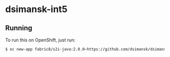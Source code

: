 # dsimansk-int5



## Running

To run this on OpenShift, just run:

```bash
$ oc new-app fabric8/s2i-java:2.0.0~https://github.com/dsimansk/dsimansk-int5.git
```
